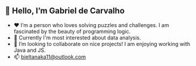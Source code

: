 ## 👋 Hello, I’m Gabriel de Carvalho
- ❤  I’m a person who loves solving puzzles and challenges. I am fascinated by the beauty of programming logic.
- 👀 Currently I'm most interested about data analysis.
- 🔨 I’m looking to collaborate on nice projects! I am enjoying working with Java and JS.
- 📫 bieltanaka11@outlook.com


